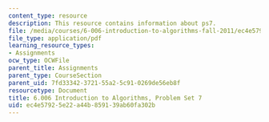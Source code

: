 ```yaml
---
content_type: resource
description: This resource contains information about ps7.
file: /media/courses/6-006-introduction-to-algorithms-fall-2011/ec4e57925e22a44b859139ab60fa302b_MIT6_006F11_ps7.pdf
file_type: application/pdf
learning_resource_types:
- Assignments
ocw_type: OCWFile
parent_title: Assignments
parent_type: CourseSection
parent_uid: 7fd33342-3721-55a2-5c91-0269de56eb8f
resourcetype: Document
title: 6.006 Introduction to Algorithms, Problem Set 7
uid: ec4e5792-5e22-a44b-8591-39ab60fa302b
---
```

